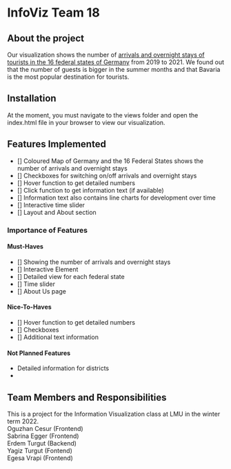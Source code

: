 # InfoViz Team 18 

## About the project
Our visualization shows the number of [arrivals and overnight stays of tourists in the 16 federal states of Germany](https://www-genesis.destatis.de/genesis/online?operation=previous&levelindex=3&step=1&titel=Statistik+%28Tabellen%29&levelid=1673974672059&levelid=1673974365906#astructure) from 2019 to 2021.
We found out that the number of guests is bigger in the summer months and that Bavaria is the most popular destination for tourists. 

## Installation
At the moment, you must navigate to the views folder and open the index.html file in your browser to view our visualization.
<!--- 
Clone the repository and use npm to install all dependencies and start the webpage
```bash
npm install
```

```bash
npm start
```

You can find the webpage at localhost:3000 now in your webbrowser.

Alternatively, you can find a visualization of our webpage [here](http://www.cip.ifi.lmu.de/~egger/). 
--->
## Features Implemented
- [] Coloured Map of Germany and the 16 Federal States shows the number of arrivals and overnight stays
- [] Checkboxes for switching on/off arrivals and overnight stays
- [] Hover function to get detailed numbers
- [] Click function to get information text (if available)
- [] Information text also contains line charts for development over time
- [] Interactive time slider
- [] Layout and About section

### Importance of Features 
#### Must-Haves
- [] Showing the number of arrivals and overnight stays
- [] Interactive Element
- [] Detailed view for each federal state
- [] Time slider
- [] About Us page

#### Nice-To-Haves
- [] Hover function to get detailed numbers
- [] Checkboxes
- [] Additional text information

#### Not Planned Features
- Detailed information for districts 
- 

## Team Members and Responsibilities
This is a project for the Information Visualization class at LMU in the winter term 2022. <br>
Oguzhan Cesur (Frontend) <br>
Sabrina Egger (Frontend) <br>
Erdem Turgut (Backend) <br>
Yagiz Turgut (Fontend) <br>
Egesa Vrapi (Frontend) <br>


